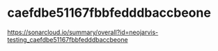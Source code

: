# caefdbe51167fbbfedddbaccbeone
https://sonarcloud.io/summary/overall?id=neojarvis-testing_caefdbe51167fbbfedddbaccbeone

